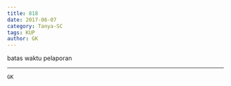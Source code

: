 ```yaml
---
title: 818
date: 2017-06-07
category: Tanya-SC
tags: KUP
author: GK
---
```


batas waktu pelaporan

---



`GK`
